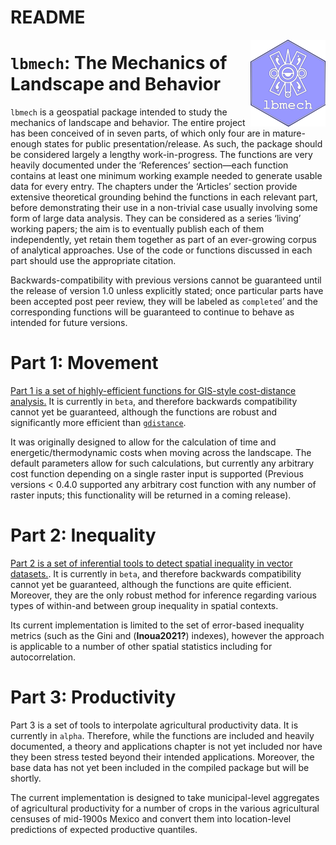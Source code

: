 README
================

<!-- README.md is generated from README.Rmd. Please edit that file -->

<img src='man/figures/logo.png' align="right" height="139" />

# `lbmech`: The Mechanics of Landscape and Behavior

<!-- badges: start -->
<!-- badges: end -->

`lbmech` is a geospatial package intended to study the mechanics of
landscape and behavior. The entire project has been conceived of in
seven parts, of which only four are in mature-enough states for public
presentation/release. As such, the package should be considered largely
a lengthy work-in-progress. The functions are very heavily documented
under the ‘References’ section—each function contains at least one
minimum working example needed to generate usable data for every entry.
The chapters under the ‘Articles’ section provide extensive theoretical
grounding behind the functions in each relevant part, before
demonstrating their use in a non-trivial case usually involving some
form of large data analysis. They can be considered as a series ‘living’
working papers; the aim is to eventually publish each of them
independently, yet retain them together as part of an ever-growing
corpus of analytical approaches. Use of the code or functions discussed
in each part should use the appropriate citation.

Backwards-compatibility with previous versions cannot be guaranteed
until the release of version 1.0 unless explicitly stated; once
particular parts have been accepted post peer review, they will be
labeled as `completed`’ and the corresponding functions will be
guaranteed to continue to behave as intended for future versions.

# Part 1: Movement

[Part 1 is a set of highly-efficient functions for GIS-style
cost-distance
analysis.](https://andresgmejiar.github.io/lbmech/articles/movement.html)
It is currently in `beta`, and therefore backwards compatibility cannot
yet be guaranteed, although the functions are robust and significantly
more efficient than
[`gdistance`](https://agrdatasci.github.io/gdistance/).

It was originally designed to allow for the calculation of time and
energetic/thermodynamic costs when moving across the landscape. The
default parameters allow for such calculations, but currently any
arbitrary cost function depending on a single raster input is supported
(Previous versions \< 0.4.0 supported any arbitrary cost function with
any number of raster inputs; this functionality will be returned in a
coming release).

# Part 2: Inequality

[Part 2 is a set of inferential tools to detect spatial inequality in
vector
datasets.](https://andresgmejiar.github.io/lbmech/articles/inequality.html).
It is currently in `beta`, and therefore backwards compatibility cannot
yet be guaranteed, although the functions are quite efficient. Moreover,
they are the only robust method for inference regarding various types of
within-and between group inequality in spatial contexts.

Its current implementation is limited to the set of error-based
inequality metrics (such as the Gini and (**Inoua2021?**) indexes),
however the approach is applicable to a number of other spatial
statistics including for autocorrelation.

# Part 3: Productivity

Part 3 is a set of tools to interpolate agricultural productivity data.
It is currently in `alpha`. Therefore, while the functions are included
and heavily documented, a theory and applications chapter is not yet
included nor have they been stress tested beyond their intended
applications. Moreover, the base data has not yet been included in the
compiled package but will be shortly.

The current implementation is designed to take municipal-level
aggregates of agricultural productivity for a number of crops in the
various agricultural censuses of mid-1900s Mexico and convert them into
location-level predictions of expected productive quantiles.
